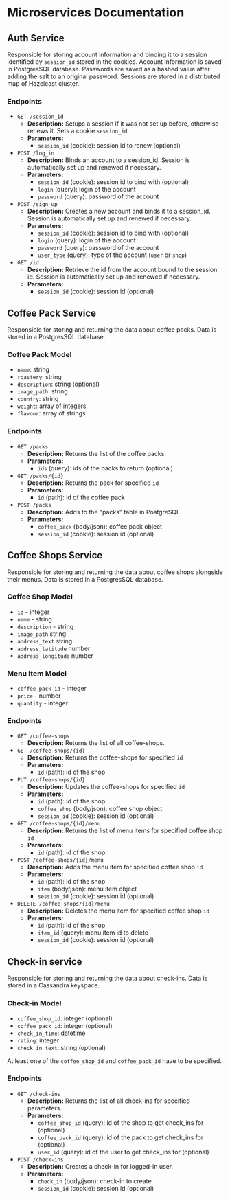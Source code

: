 # Microservices Documentation

## Auth Service

Responsible for storing account information and binding it to a session identified by `session_id` stored in the 
cookies.
Account information is saved in PostgresSQL database.
Passwords are saved as a hashed value after adding the salt to an original password.
Sessions are stored in a distributed map of Hazelcast cluster.

### Endpoints

- `GET /session_id`
  - **Description:** Setups a session if it was not set up before, otherwise renews it. Sets a cookie `session_id`.
  - **Parameters:**
    - `session_id` (cookie): session id to renew (optional)
- `POST /log_in`
  - **Description:** Binds an account to a session_id. Session is automatically set up and renewed if necessary.
  - **Parameters:**
    - `session_id` (cookie): session id to bind with (optional)
    - `login` (query): login of the account
    - `password` (query): password of the account
- `POST /sign_up`
  - **Description:** Creates a new account and binds it to a session_id.
    Session is automatically set up and renewed if necessary.
  - **Parameters:**
    - `session_id` (cookie): session id to bind with (optional)
    - `login` (query): login of the account
    - `password` (query): password of the account
    - `user_type` (query): type of the account (`user` or `shop`)
- `GET /id`
  - **Description:** Retrieve the id from the account bound to the session id.
    Session is automatically set up and renewed if necessary.
  - **Parameters:**
    - `session_id` (cookie): session id (optional)

## Coffee Pack Service

Responsible for storing and returning the data about coffee packs.
Data is stored in a PostgresSQL database.

### Coffee Pack Model

  - `name`: string
  - `roastery`: string
  - `description`: string (optional)
  - `image_path`: string
  - `country`: string
  - `weight`: array of integers
  - `flavour`: array of strings

### Endpoints  

- `GET /packs`
  - **Description:** Returns the list of the coffee packs.
  - **Parameters:**
    - `ids` (query): ids of the packs to return (optional)
- `GET /packs/{id}`
  - **Description:** Returns the pack for specified `id`
  - **Parameters:**
    - `id` (path): id of the coffee pack
- `POST /packs`
  - **Description:** Adds to the "packs" table in PostgreSQL.
  - **Parameters:**
    - `coffee_pack` (body/json): coffee pack object
    - `session_id` (cookie): session id (optional)

## Coffee Shops Service

Responsible for storing and returning the data about coffee shops alongside their menus.
Data is stored in a PostgresSQL database.

### Coffee Shop Model

  - `id` - integer
  - `name` - string
  - `description` - string
  - `image_path` string
  - `address_text` string
  - `address_latitude` number
  - `address_longitude` number

### Menu Item Model

  - `coffee_pack_id` - integer
  - `price` - number
  - `quantity` - integer

### Endpoints

- `GET /coffee-shops`
  - **Description:** Returns the list of all coffee-shops.
- `GET /coffee-shops/{id}`
  - **Description:** Returns the coffee-shops for specified `id`
  - **Parameters:**
    - `id` (path): id of the shop
- `PUT /coffee-shops/{id}`
  - **Description:** Updates the coffee-shops for specified `id`
  - **Parameters:**
    - `id` (path): id of the shop
    - `coffee_shop` (body/json): coffee shop object
    - `session_id` (cookie): session id (optional)
- `GET /coffee-shops/{id}/menu`
  - **Description:** Returns the list of menu items for specified coffee shop `id`
  - **Parameters:**
    - `id` (path): id of the shop
- `POST /coffee-shops/{id}/menu`
  - **Description:** Adds the menu item for specified coffee shop `id`
  - **Parameters:**
    - `id` (path): id of the shop
    - `item` (body/json): menu item object
    - `session_id` (cookie): session id (optional)
- `DELETE /coffee-shops/{id}/menu`
  - **Description:** Deletes the menu item for specified coffee shop `id`
  - **Parameters:**
    - `id` (path): id of the shop
    - `item_id` (query): menu item id to delete
    - `session_id` (cookie): session id (optional)

## Check-in service

Responsible for storing and returning the data about check-ins.
Data is stored in a Cassandra keyspace.

### Check-in Model

- `coffee_shop_id`: integer (optional)
- `coffee_pack_id`: integer (optional)
- `check_in_time`: datetime
- `rating`: integer
- `check_in_text`: string (optional)

At least one of the `coffee_shop_id` and `coffee_pack_id` have to be specified.

### Endpoints

- `GET /check-ins`
  - **Description:** Returns the list of all check-ins for specified parameters.
  - **Parameters:**
    - `coffee_shop_id` (query): id of the shop to get check_ins for (optional)
    - `coffee_pack_id` (query): id of the pack to get check_ins for (optional)
    - `user_id` (query): id of the user to get check_ins for (optional)
- `POST /check-ins`
  - **Description:** Creates a check-in for logged-in user.
  - **Parameters:**
    - `check_in` (body/json): check-in to create
    - `session_id` (cookie): session id (optional)
